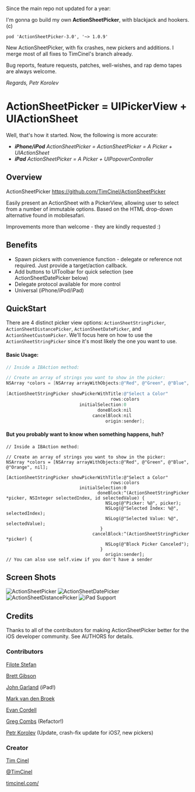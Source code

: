  Since the main repo not updated for a year:
 
 I'm gonna go build my own **ActionSheetPicker**, with blackjack and hookers. (c)

`pod 'ActionSheetPicker-3.0', '~> 1.0.9'`

New ActionSheetPicker, with fix crashes, new pickers and additions.
I merge most of all fixes to TimCinel's branch already.

Bug reports, feature requests, patches, well-wishes, and rap demo tapes are always welcome.

_Regards, Petr Korolev_

# ActionSheetPicker = UIPickerView + UIActionSheet #

Well, that's how it started. Now, the following is more accurate:

 * _**iPhone/iPod** ActionSheetPicker = ActionSheetPicker = A Picker + UIActionSheet_
 * _**iPad** ActionSheetPicker = A Picker + UIPopoverController_


## Overview ##
ActionSheetPicker
https://github.com/TimCinel/ActionSheetPicker

Easily present an ActionSheet with a PickerView, allowing user to select from a number of immutable options. Based on the HTML drop-down alternative found in mobilesafari.

Improvements more than welcome - they are kindly requested :)


## Benefits ##

 * Spawn pickers with convenience function - delegate or reference
   not required. Just provide a target/action callback.
 * Add buttons to UIToolbar for quick selection (see ActionSheetDatePicker below)
 * Delegate protocol available for more control
 * Universal (iPhone/iPod/iPad)

## QuickStart ##

There are 4 distinct picker view options: `ActionSheetStringPicker`, `ActionSheetDistancePicker`, `ActionSheetDatePicker`, and `ActionSheetCustomPicker`. We'll focus here on how to use the `ActionSheetStringPicker` since it's most likely the one you want to use.

#### Basic Usage:

```objective-c
// Inside a IBAction method:

// Create an array of strings you want to show in the picker:
NSArray *colors = [NSArray arrayWithObjects:@"Red", @"Green", @"Blue", @"Orange", nil];

[ActionSheetStringPicker showPickerWithTitle:@"Select a Color"
                                        rows:colors
                            initialSelection:0
                                   doneBlock:nil
                                 cancelBlock:nil
                                      origin:sender];
```

#### But you probably want to know when something happens, huh?

```obj-c
// Inside a IBAction method:

// Create an array of strings you want to show in the picker:
NSArray *colors = [NSArray arrayWithObjects:@"Red", @"Green", @"Blue", @"Orange", nil];

[ActionSheetStringPicker showPickerWithTitle:@"Select a Color"
                                        rows:colors
                            initialSelection:0
                                   doneBlock:^(ActionSheetStringPicker *picker, NSInteger selectedIndex, id selectedValue) {
                                      NSLog(@"Picker: %@", picker);
                                      NSLog(@"Selected Index: %@", selectedIndex);
                                      NSLog(@"Selected Value: %@", selectedValue);
                                    }
                                 cancelBlock:^(ActionSheetStringPicker *picker) {
                                      NSLog(@"Block Picker Canceled");
                                    }
                                      origin:sender];
// You can also use self.view if you don't have a sender
```

## Screen Shots ##

![ActionSheetPicker](Screenshots/string.png "ActionSheetPicker")
![ActionSheetDatePicker](Screenshots/date.png "ActionSheetDatePicker")
![ActionSheetDistancePicker](Screenshots/distance.png "ActionSheetDistancePicker")
![iPad Support](Screenshots/ipad.png "iPad Support")


## Credits ##

Thanks to all of the contributors for making ActionSheetPicker better for the iOS developer community. See AUTHORS for details.


### Contributors ###

[Filote Stefan](http://github.com/sfilo)

[Brett Gibson](http://github.com/brettg)

[John Garland](http://github.com/johnnyg) (iPad!)

[Mark van den Broek](http://github.com/heyhoo)

[Evan Cordell](http://github.com/ecordell)

[Greg Combs](http://github.com/grgcombs) (Refactor!)

[Petr Korolev](http://github.com/skywinder) (Update, crash-fix update for iOS7, new pickers)

### Creator ###

[Tim Cinel](http://github.com/TimCinel)

[@TimCinel](http://twitter.com/TimCinel)

[timcinel.com/](http://www.timcinel.com/)
